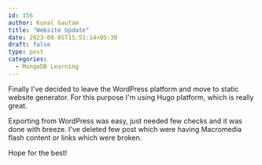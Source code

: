 ```yaml
---
id: 156
author: Kunal Gautam
title: "Website Update"
date: 2023-08-05T15:51:14+05:30
draft: false
type: post
categories:
  - MongoDB Learning
---
```


Finally I've decided to leave the WordPress platform and move to static website generator. For this purpose I'm using Hugo platform, which is really great.

Exporting from WordPress was easy, just needed few checks and it was done with breeze. I've deleted few post which were having Macromedia flash content or links which were broken.

Hope for the best!
